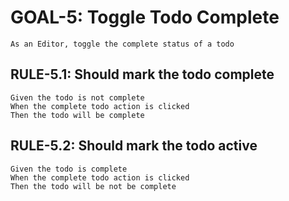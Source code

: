 # GOAL-5: Toggle Todo Complete

```gherkin
As an Editor, toggle the complete status of a todo
```

## RULE-5.1: Should mark the todo complete

```gherkin
Given the todo is not complete
When the complete todo action is clicked
Then the todo will be complete
```

## RULE-5.2: Should mark the todo active

```gherkin
Given the todo is complete
When the complete todo action is clicked
Then the todo will be not be complete
```
